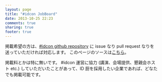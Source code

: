 ```yaml
---
layout: page
title: "#idcon JobBoard"
date: 2013-10-25 22:23
comments: true
sharing: true
footer: true
---
```


掲載希望の方は、[#idcon github repository](https://github.com/nov/octopress-idcon) に issue なり pull request なりを送っていただければ対応します。
このページのソースは[こちら](https://github.com/nov/octopress-idcon/tree/master/source/jobs)。

掲載料とかは特に無いです。
\#idcon 運営に協力 (講演、会場提供、懇親会ホスト etc.) していただいたことがあって、ID 厨を採用したい企業であれば、どなたでも掲載可能です。
